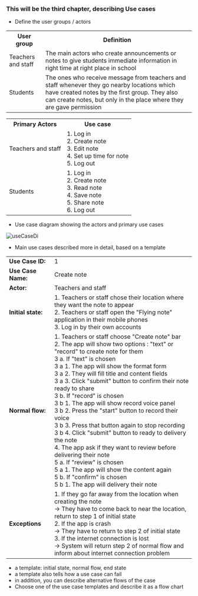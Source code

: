### This will be the third chapter, describing Use cases

* Define the user groups / actors 

 <table>
  <tr>
    <th>User group</th>
    <th>Definition</th>
  </tr>
  <tr>
    <td>Teachers and staff</td>
    <td>The main actors who create announcements or notes to give students immediate information in right time at right place in school</td>
  </tr>
  <tr>
    <td>Students</td>
    <td> The ones who receive message from teachers and staff whenever they go nearby locations which have created notes by the first group. They also can create notes, but only in the place where they are gave permission</td>
  </tr>
 </table> 

 <table>
  <tr>
    <th>Primary Actors</th>
    <th>Use case</th>
  </tr>
  <tr>
    <td>Teachers and staff </td>
    <td>1. Log in <br/>
        2. Create note <br/>
        3. Edit note <br/>
        4. Set up time for note <br/>
        5. Log out <br/>
    </td>
  </tr>
  <tr>
    <td>Students</td>
    <td>1. Log in <br/>
        2. Create note <br/>
        3. Read note <br/>
        4. Save note <br/>
        5. Share note <br/>
        6. Log out <br/>
    </td>
  </tr>
 </table> 

* Use case diagram showing the actors and primary use cases
 
<img src="http://users.metropolia.fi/~dieun/sw.jpg" alt="useCaseDi"/>

* Main use cases described more in detail, based on a template

 <table>
  <tr>
    <td><strong>Use Case ID:</strong></td>
    <td>1</td>
  </tr>
  <tr>
    <td><strong>Use Case Name:</strong></td>
    <td>Create note</td>
  </tr>
  <tr>
    <td><strong>Actor:</strong></td>
    <td>Teachers and staff</td>
  </tr>
  <tr>
    <td><strong>Initial state:</strong></td>
    <td>1. Teachers or staff chose their location where they want the note to appear <br/>
        2. Teachers or staff open the "Flying note" application in their mobile phones <br/>
        3. Log in by their own accounts</td>
  </tr>
  <tr>
    <td><strong>Normal flow:</strong></td>
    <td>1. Teachers or staff choose "Create note" bar <br/>
        2. The app will show two options : "text" or "record" to create note for them <br/>
        3  a. If "text" is chosen <br/>
        3  a  1. The app will show the format form <br/>
        3  a  2. They will fill title and content fields <br/>
        3  a  3. Click "submit" button to confirm their note ready to share <br/>
        3  b. If "record" is chosen <br/>
        3  b  1. The app will show record voice panel <br/>
        3  b  2. Press the "start" button to record their voice <br/>
        3  b  3. Press that button again to stop recording <br/>
        3  b  4. Click "submit" button to ready to delivery the note <br/>
        4. The app ask if they want to review before delivering their note <br/>
        5  a. If "review" is chosen <br/>
        5  a  1. The app will show the content again <br/>
        5  b. If "confirm" is chosen <br/>
        5  b  1. The app will delivery their note <br/>
    </td>
  </tr>
  <tr>
    <td><strong>Exceptions</strong></td>
    <td>1. If they go far away from the location when creating the note <br/>
        -> They have to come back to near the location, return to step 1 of initial state <br/>
        2. If the app is crash <br/>
        -> They have to return to step 2 of initial state <br/>
        3. If the internet connection is lost <br/>
        -> System will return step 2 of normal flow and inform about internet connection problem <br/>
    </td>
  </tr>
 </table> 

  * a template: initial state, normal flow, end state
  * a template also tells how a use case can fail
  * in addition, you can describe alternative flows of the case
* Choose one of the use case templates and describe it as a flow chart
